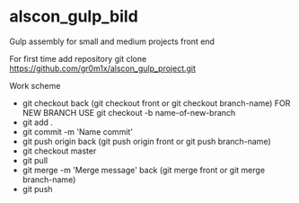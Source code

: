 # alscon_gulp_bild
Gulp assembly for small and medium projects front end

For first time add repository git clone https://github.com/gr0m1x/alscon_gulp_project.git

Work scheme

- git checkout back (git checkout front or git checkout branch-name)
FOR NEW BRANCH USE git checkout -b name-of-new-branch
- git add .
- git commit -m 'Name commit'
- git push origin back (git push origin front or git push branch-name)
- git checkout master
- git pull 
- git merge -m 'Merge message' back (git merge front or git merge branch-name)
- git push 